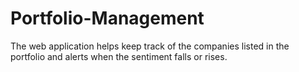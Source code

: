 # Portfolio-Management
The web application helps keep track of the companies listed in the portfolio and alerts when the sentiment falls or rises.
